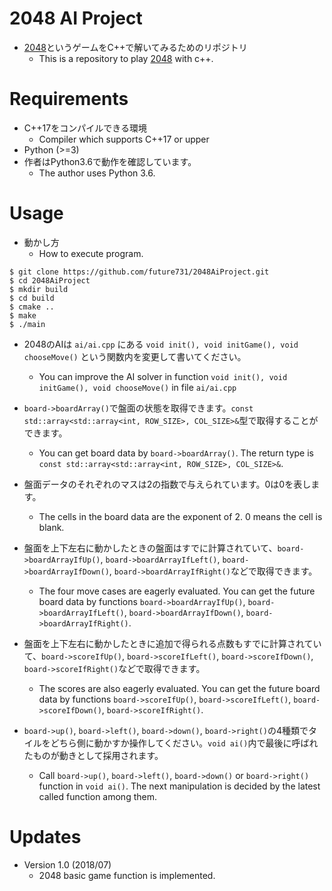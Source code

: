 # 2048 AI Project

- [2048](https://ja.wikipedia.org/wiki/2048_(%E3%82%B2%E3%83%BC%E3%83%A0))というゲームをC++で解いてみるためのリポジトリ  
  - This is a repository to play [2048](https://en.wikipedia.org/wiki/2048_%28video_game%29) with c++.  

# Requirements

- C++17をコンパイルできる環境
  - Compiler which supports C++17 or upper
- Python (>=3)
- 作者はPython3.6で動作を確認しています。
  - The author uses Python 3.6.

# Usage
- 動かし方
  - How to execute program.
``` shell
$ git clone https://github.com/future731/2048AiProject.git
$ cd 2048AiProject
$ mkdir build
$ cd build
$ cmake ..
$ make
$ ./main
```

- 2048のAIは `ai/ai.cpp` にある `void init(), void initGame(), void chooseMove()` という関数内を変更して書いてください。
  - You can improve the AI solver in function `void init(), void initGame(), void chooseMove()` in file `ai/ai.cpp`
  
- `board->boardArray()`で盤面の状態を取得できます。`const std::array<std::array<int, ROW_SIZE>, COL_SIZE>&`型で取得することができます。
  - You can get board data by `board->boardArray()`. The return type is `const std::array<std::array<int, ROW_SIZE>, COL_SIZE>&`.
  
- 盤面データのそれぞれのマスは2の指数で与えられています。0は0を表します。
  - The cells in the board data are the exponent of 2. 0 means the cell is blank.
  
- 盤面を上下左右に動かしたときの盤面はすでに計算されていて、`board->boardArrayIfUp()`, `board->boardArrayIfLeft()`, `board->boardArrayIfDown()`, `board->boardArrayIfRight()`などで取得できます。
  - The four move cases are eagerly evaluated. You can get the future board data by functions `board->boardArrayIfUp()`, `board->boardArrayIfLeft()`, `board->boardArrayIfDown()`, `board->boardArrayIfRight()`.

- 盤面を上下左右に動かしたときに追加で得られる点数もすでに計算されていて、`board->scoreIfUp()`, `board->scoreIfLeft()`, `board->scoreIfDown()`, `board->scoreIfRight()`などで取得できます。
  - The scores are also eagerly evaluated. You can get the future board data by functions `board->scoreIfUp()`, `board->scoreIfLeft()`, `board->scoreIfDown()`, `board->scoreIfRight()`.
  
- `board->up()`, `board->left()`, `board->down()`, `board->right()`の4種類でタイルをどちら側に動かすか操作してください。`void ai()`内で最後に呼ばれたものが動きとして採用されます。
  - Call `board->up()`, `board->left()`, `board->down()` or `board->right()` function in `void ai()`. The next manipulation is decided by the latest called function among them.
  
# Updates
- Version 1.0 (2018/07)
  - 2048 basic game function is implemented.
